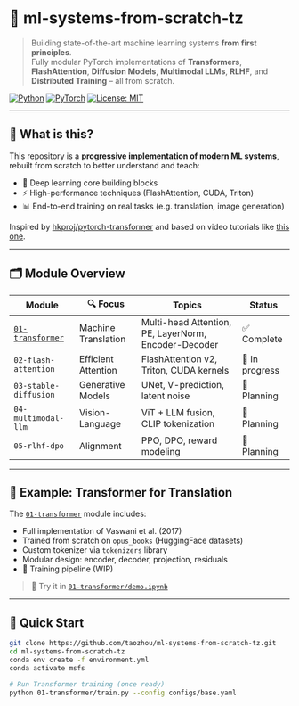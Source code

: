 # 🧠 ml-systems-from-scratch-tz

> Building state-of-the-art machine learning systems **from first principles**.  
> Fully modular PyTorch implementations of **Transformers**, **FlashAttention**, **Diffusion Models**, **Multimodal LLMs**, **RLHF**, and **Distributed Training** – all from scratch.

[![Python](https://img.shields.io/badge/python-3.10%2B-blue.svg)](https://www.python.org/)
[![PyTorch](https://img.shields.io/badge/pytorch-2.x-red.svg)](https://pytorch.org/)
[![License: MIT](https://img.shields.io/badge/License-MIT-yellow.svg)](LICENSE)

---

## 📌 What is this?

This repository is a **progressive implementation of modern ML systems**, rebuilt from scratch to better understand and teach:

- 🧠 Deep learning core building blocks  
- ⚡ High-performance techniques (FlashAttention, CUDA, Triton)  
- 📊 End-to-end training on real tasks (e.g. translation, image generation)

Inspired by [hkproj/pytorch-transformer](https://github.com/hkproj/pytorch-transformer) and based on video tutorials like [this one](https://www.youtube.com/watch?v=ISNdQcPhsts).

---

## 🗂️ Module Overview

| Module | 🔍 Focus | Topics | Status |
|--------|----------|--------|--------|
| [`01-transformer`](./01-transformer) | Machine Translation | Multi-head Attention, PE, LayerNorm, Encoder-Decoder | ✅ Complete |
| `02-flash-attention` | Efficient Attention | FlashAttention v2, Triton, CUDA kernels | 🚧 In progress |
| `03-stable-diffusion` | Generative Models | UNet, V-prediction, latent noise | 🧪 Planning |
| `04-multimodal-llm` | Vision-Language | ViT + LLM fusion, CLIP tokenization | 🧪 Planning |
| `05-rlhf-dpo` | Alignment | PPO, DPO, reward modeling | 🧪 Planning |

---

## 🧪 Example: Transformer for Translation

The [`01-transformer`](./01-transformer) module includes:

- Full implementation of Vaswani et al. (2017)
- Trained from scratch on `opus_books` (HuggingFace datasets)
- Custom tokenizer via `tokenizers` library
- Modular design: encoder, decoder, projection, residuals
- 🚧 Training pipeline (WIP)

> 📓 Try it in [`01-transformer/demo.ipynb`](./01-transformer/demo.ipynb)

---

## 🚀 Quick Start

```bash
git clone https://github.com/taozhou/ml-systems-from-scratch-tz.git
cd ml-systems-from-scratch-tz
conda env create -f environment.yml
conda activate msfs

# Run Transformer training (once ready)
python 01-transformer/train.py --config configs/base.yaml
